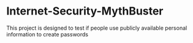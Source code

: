 # Internet-Security-MythBuster

This project is designed to test if people use publicly available  personal information to create passwords
